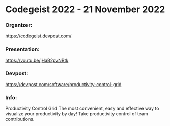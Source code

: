 # Codegeist 2022 - 21 November 2022

### Organizer:
https://codegeist.devpost.com/

### Presentation:
https://youtu.be/jHaB2pvNBtk

### Devpost:
https://devpost.com/software/productivity-control-grid

### Info:
Productivity Control Grid
The most convenient, easy and effective way to visualize your productivity by day! Take productivity control of team contributions.